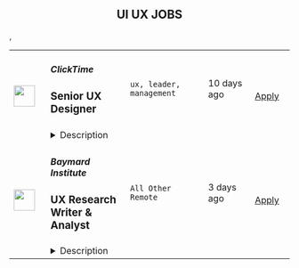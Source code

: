 <div align="center"><h2>UI UX JOBS</h2></div><table><tr>
                <td width="100" height="100" rowspan="2">
                    <img src="https://remoteok.com/assets/img/jobs/e376fe9133d0000088cec660a5c0211c1660842003.png" width="38px" height="auto">
                </td>
                <td width="300">
                    <h5>ClickTime</h5>
                    <h3>
					Senior UX Designer				</h3>
                </td>
                <td width="300">
                    <code>ux, leader, management</code>
                </td>
                <td width="200">
                <text>10 days ago</text>
                </td>
                <td width="100" rowspan="2">
                <a href="https://remoteOK.com/jobs/112153" align="right" target="_blank">Apply</a>
                </td>
            </tr>
            <tr>
                <td colspan="3">
                <details><summary>Description</summary>
                About UsÂ ClickTime is a recognized leader in time management software, serving thousands of enterprises, nonprofits, and governments worldwide. From bootstrapped beginnings to sustained profitability - all funded by a dedicated, growing customer base, and without any venture capital funding - ClickTime has tracked over $170 billion worth of employee time, helping customers improve their workforce efficiency, profitability, and resource planning. While headquartered in San Francisco, ClickTimeâs 40+ employees work remotely throughout the United States, with continued plans for remote growth. About the RoleAs ClickTimeâs first-ever Senior UX Designer, youâll own the user experience for the ClickTime product and customer. Youâll deeply understand the needs of our users, advocate for those needs within the organization, and help create product experiences that delight. In addition, youâll work with internal stakeholders to influence new features, standardize our visual branding across the product, and become a champion of usability and great design. Reporting to the Director of Product Management, this is an opportunity to harness your ambition and creativity to make your mark on an established SaaS company.ClickTime provides equal employment opportunities (EEO) to all employees and applicants for employment without regard to race, color, religion, sex, national origin, age, disability or genetics. Pursuant to the San Francisco Fair Chance Ordinance, we will consider for employment qualified applicants with arrest and conviction records. 
                </details>
                </td>
            </tr>,<tr>
                <td width="100" height="100" rowspan="2">
                    <img src="https://wwr-pro.s3.amazonaws.com/logos/0001/6931/logo.gif" width="38px" height="auto">
                </td>
                <td width="300">
                    <h5>Baymard Institute</h5>
                    <h3> UX Research Writer & Analyst</h3>
                </td>
                <td width="300">
                    <code>All Other Remote</code>
                </td>
                <td width="200">
                <text>3 days ago</text>
                </td>
                <td width="100" rowspan="2">
                <a href="https://weworkremotely.com/remote-jobs/baymard-institute-ux-research-writer-analyst-1" align="right" target="_blank">Apply</a>
                </td>
            </tr>
            <tr>
                <td colspan="3">
                <details><summary>Description</summary>
                <img src="https://we-work-remotely.imgix.net/logos/0001/6931/logo.gif?ixlib=rails-4.0.0&w=50&h=50&dpr=2&fit=fill&auto=compress" />

<p>
  <strong>Headquarters:</strong> Denmark
    <br /><strong>URL:</strong> <a href="https://baymard.com/">https://baymard.com/</a>
</p>

<div>Would you like to join a team of dedicated usability researchers, who produce cutting-edge User Experience research? Producing UX research findings that will be used by thousands of web professionals, including some of the biggest brands in the world (including Nike, Sears, Lenovo, Etsy)? Are you excellent at presenting complex research findings on web user behavior through the written word?</div><div><br></div><div>Then apply for the remote full-time position as 'UX Research Writer &amp; Analyst' at Baymard Institute.</div><div>
<br><br>
</div><div><strong>About Your Job at Baymard</strong></div><div>In this position, you will join Baymard’s team of usability researchers and primarily work at analyzing our raw annotated usability test data and writing the insights from this into usability guidelines. The guidelines go directly into our subscription platform <a href="https://baymard.com/research"><strong>Baymard Premium</strong></a>. </div><div><br></div><div>Our Baymard Premium customers are eagerly waiting for your UX research insights, be it the UI designer at Nike or the e-commerce director at Lenovo, as they use it as direct input for their UX and UI design decisions.</div><div><br></div><div>In this role, you’ll need to enjoy analysis and writing, since analyzing usability test data and writing usability test findings will be at least 50–80% of what you’ll be doing all year round.</div><div><br></div><div>Besides writing, the job involves moderating 1-1 usability tests, analyzing web user behavior, identifying themes and issues across multiple sites, and coming up with proposals for design patterns that can alleviate the identified problems.</div><div><br></div><div>In this job, you’ll be directly shaping the future of e-commerce, become a published usability research author, and should expect to join the ranks of the absolute top experts within e-commerce usability within a few years (if you aren’t already).</div><div><br></div><div>We want to work with the smartest and most dedicated people around the world, and the position is therefore open to full-time remote work. All of Baymard’s current team is already working remotely, so the entire company is structured around remote work. In other words, you are welcome to work with us from any location you prefer (as long as there’s a stable internet connection). </div><div>
<br><br>
</div><div><strong>Job Qualifications</strong></div><div>While we will train you in Baymard’s methodology and analysis process, we expect that you have the following qualifications. The numbers in brackets indicate the weighted importance of each on a 7-point scale (higher = more important). These weights reflect how candidates are evaluated, so make sure your application illustrates your prowess in the highest-weighted skills and traits.</div><div><br></div><ul>
<li>[7/7] Requirement: Substantial experience with technical or <strong>professional writing</strong>. While UX writing is preferred, this experience can also come from other paths, e.g. a background in journalism, technical writing, research, etc.</li>
<li>[6/7] Strong <strong>reasoning and logical deduction</strong> skills. Specifically in relation to your ability to deconstruct user behavior and understand what can and cannot be concluded from our usability research data (typically this is qualitative think-aloud test session data).</li>
<li>[5/7] Experience with <strong>usability research</strong> (e.g., conducting think-aloud usability test sessions, analyzing data, writing findings).</li>
<li>[5/7] Ability to <strong>propose web design recommendations</strong> for the usability issues we identify.</li>
<li>[4/7] Familiarity with the <strong>‘web industry’</strong> and especially its jargon (can be from experience with web development, design, research, writing, etc.).</li>
<li>[2/7] <strong>Editor experience</strong>, by helping other writers craft and improve their own written work.</li>
<li>[1/7] Experience using a <strong>style manual</strong> (e.g. Chicago Manual of Style, APA, AP, or similar substantial style manual).</li>
</ul><div>We furthermore expect that you are comfortable working remotely via digital platforms. Additionally, as most of our team is either based in the eastern USA or western Europe, you must have at least 2 hours of daily scheduled work overlap with those timezones. </div><div><br></div><div><em>Salary: in accordance with qualifications.</em></div><div><em>Start date: as soon as possible.</em></div><div>
<br><br>
</div><div><strong>How to Apply</strong></div><div>If you’re interested in this position, please send the following:</div><ol>
<li>At least one long-form writing sample (1,000+ words) or a series of samples that collectively demonstrate your writing. Ideally, these are on a web-related topic (e.g., UX, e-commerce, information architecture, documentation). Samples can be both published or unpublished works; all materials are kept confidential. (Note: slide decks and samples with multiple authors are not considered.) <em>(Required)</em>
</li>
<li>A cover letter and a resume/CV. <em>(Required)</em>
</li>
<li>Other information you find relevant (hobbies, interests, ..). <em>(Optional)</em>
</li>
</ol><div>Send the above to <a href="mailto:info+research-writer22Q4@baymard.com?subject=Application%20for%20UX%20Research%20Writer%20position%20at%20Baymard"><strong>info+research-writer22Q4@baymard.com</strong></a> (all applications and materials are treated confidentially).</div><div><br></div><div><strong>Deadline is September 25th, 2022 (end of day).</strong></div><div><br></div><div><em>Note: Based on the applications, a few selected candidates will be assigned a paid writing and analysis test, which will be the main evaluation criterion for the position. This will also be a good way for you to get a feel for the primary task of this job.  (The test will be performed remotely. You’ll be given a real usability test dataset to analyze and describe within a 10-day deadline.)</em></div><div><br></div><div>Sincerely,</div><div>Edward Scott, UX Research Lead at the Baymard Institute</div><div>
<br><br>
</div><div>
<strong><em>Referral Bonus:</em></strong><em> If this job isn’t you, but you know someone who’ll be the perfect fit, please send them the link to this page. If we end up hiring the person you referred, we’ll give you one year of access to a Baymard Premium </em><a href="https://baymard.com/research"><em>‘</em><strong><em>Medium’</em></strong></a><strong><em> </em></strong><em>plan (a $1,560 value).</em>
</div><div><br></div>

<p><strong>To apply:</strong> <a href="https://weworkremotely.com/remote-jobs/baymard-institute-ux-research-writer-analyst-1">https://weworkremotely.com/remote-jobs/baymard-institute-ux-research-writer-analyst-1</a></p>

                </details>
                </td>
            </tr>,<tr>
                <td width="100" height="100" rowspan="2">
                    <img src="https://wwr-pro.s3.amazonaws.com/logos/0076/2990/logo.gif" width="38px" height="auto">
                </td>
                <td width="300">
                    <h5>OnTheGoSystems</h5>
                    <h3> UI/UX Designer</h3>
                </td>
                <td width="300">
                    <code>Design</code>
                </td>
                <td width="200">
                <text>6 days ago</text>
                </td>
                <td width="100" rowspan="2">
                <a href="https://weworkremotely.com/remote-jobs/onthegosystems-ui-ux-designer" align="right" target="_blank">Apply</a>
                </td>
            </tr>
            <tr>
                <td colspan="3">
                <details><summary>Description</summary>
                <img src="https://we-work-remotely.imgix.net/logos/0076/2990/logo.gif?ixlib=rails-4.0.0&w=50&h=50&dpr=2&fit=fill&auto=compress" />

<p>
  <strong>Headquarters:</strong> 100% remote
    <br /><strong>URL:</strong> <a href="https://onthegosystems.com">https://onthegosystems.com</a>
</p>

<div>OnTheGoSystems helps people and businesses from around the world go global. Our software makes it possible to create multilingual websites and software, no matter the size of your budget. We’ve been around since 2010, serving over 200,000 clients and have constantly evolved. Now we’re starting a new project and are building its core team.<br><br>
</div><div>The clients for this project are software developers. They expect things to “just work”, without having to spend hours figuring out how. You will design a web application and elements for clients’ mobile applications that work with it.<br><br>
</div><div><br></div><div>
<strong>What your job as our UI/UX expert will look like<br></strong><br>
</div><div>We plan for several months in advance so that we all know what we’re aiming to achieve. Then, we have weekly planning meetings and daily “good mornings”. The rest of the time, you need to manage yourself.<br><br>
</div><div>You’ll know our products, clients and competitors inside and out. You’ll work together with marketing and engineering to understand what problems we’re solving and what’s unique about our solution. You’ll need to deeply know what clients love and what they rather avoid.<br><br>
</div><div>You’ll plan how clients will accomplish their work using our product, with little effort and no frustration.<br><br>
</div><div><br></div><div>
<strong>This is the ideal job for you if:<br></strong><br>
</div><ul>
<li>
<strong>You see the big picture:</strong> We have a flat hierarchy and no silos. Everyone in the team needs to know everyone else, the product and the clients. You’ll do your own research and come up with creative solutions.</li>
<li>
<strong>You get things done:</strong> Discussions are fine, but results are what matter. We’re looking for designs that we can build on over time and that clients love using.</li>
<li>
<strong>You’re both an achiever and a team player:</strong> Everyone in our team has a great internal drive for success and results. We know that it’s impossible to build something big alone, so teamwork is critical to us.</li>
<li>
<strong>It’s nice to work with you:</strong> We work a lot, so we want to make sure that we enjoy this part of the day. With the right people, work feels good. You’ll be looking forward to Monday mornings instead of dreading them.</li>
</ul><div><br></div><div>And yes, <strong>you’re a great designer</strong> :-)<br><br>
</div><div><br></div><div>
<strong>Full-time work in the European timezone<br></strong><br>
</div><div>Our development team is in Europe, so this position is only relevant for designers working in the European timezone (Europe, the Middle East, and Africa).<br><br>
</div><div><br></div><div>
<strong>Perks and Benefits<br></strong><br>
</div><div>Besides working with great people on exciting projects with cutting-edge technologies, you will receive:<br><br>
</div><ul>
<li>A steady and competitive salary</li>
<li>Paid vacation per your country’s holidays</li>
<li>Home-office setup</li>
<li>Any tool that you’ll need to get the job done</li>
<li>Access to professional courses and literature</li>
</ul><div>If you’re interested in joining us, please send your application. We’re very eager to meet you.</div>

<p><strong>To apply:</strong> <a href="https://weworkremotely.com/remote-jobs/onthegosystems-ui-ux-designer">https://weworkremotely.com/remote-jobs/onthegosystems-ui-ux-designer</a></p>

                </details>
                </td>
            </tr>,<tr>
                <td width="100" height="100" rowspan="2">
                    <img src="https://weworkremotely.com/assets/IsotypeV2-1ebe3dd57673f3e8d02b7490bc0faaef55d6a95d3a4aaf17298bd3ed503ae7fe.svg" width="38px" height="auto">
                </td>
                <td width="300">
                    <h5>Springboard</h5>
                    <h3> Mentor - UI/UX Design Career Track (Part-time/Remote)</h3>
                </td>
                <td width="300">
                    <code>Design</code>
                </td>
                <td width="200">
                <text>186 days ago</text>
                </td>
                <td width="100" rowspan="2">
                <a href="https://weworkremotely.com/remote-jobs/springboard-mentor-ui-ux-design-career-track-part-time-remote" align="right" target="_blank">Apply</a>
                </td>
            </tr>
            <tr>
                <td colspan="3">
                <details><summary>Description</summary>
                

<p>
  <strong>Headquarters:</strong> San Francisco, CA
    <br /><strong>URL:</strong> <a href="https://www.springboard.com/">https://www.springboard.com/</a>
</p>

<div><strong>The Company </strong></div><div> </div><div>At Springboard, we’re on a mission to bridge the world’s skills gap, offering transformative online education in data science, UI/UX design, machine learning, and coding. Our courses may be tech-enabled, but we're ultimately human-centric: each student taps into a vast community throughout their time with us, engaging with fellow students, industry-expert mentors, student advisors, and career coaches, the goal of which is to successfully transition students into their dream job. Through this hybrid approach, we’ve helped thousands of learners revamp their careers and, by extension, their lives, with hundreds of top-notch job offers received every year and a near-perfect placement rate for our program graduates.</div><div>
<br><strong>The Opportunity</strong>
</div><div> </div><div>Springboard runs an online, self-paced UI/UX Design Career Track in which participants learn with the help of a curated curriculum and 1-1 guidance from an expert mentor. Our mentor community is the biggest strength of our programs with a Net Promoter Score rated as world class.</div><div> </div><div>If you are as passionate about mentoring as you are about UX and UI, and can give a few hours per week in return for an honorarium, we would love to hear from you.</div><div> </div><div><strong>What does mentoring mean at Springboard?</strong></div><div> </div><div>Mentoring encompasses many levels of support at Springboard. We believe in giving a personalized approach to mentoring students. What this looks like is grading student deliverables on a weekly basis, offering detailed feedback, teaching/modeling concepts that are challenging for students, and/or giving them career pointers about the industry. Depending on your mentees you’ll lean on a teaching approach, being a motivator, advisor, or you may have high level conversions to guide them throughout the course. A mix of diverse students, skills, and abilities offers opportunities to renew your skills or take your skills to the next level. Mentors have said it’s a rewarding opportunity to grow professionally and make a lasting impact. </div><div> </div><div>Please reach out to us with any questions at mentorrecruiting@springboard.com :-)</div><div> </div><div><strong>The Program:</strong></div><ul>
<li>Completely online</li>
<li>Self-paced</li>
<li>Students become proficient in UI/UX with the help of a curated online curriculum, an industry design project, and project-based deliverables</li>
<li>Coursework is made up of 700+ hour expert-curated curriculum</li>
<li>On average, students finish in 9 months</li>
<li>Students are working professionals from all over the world, dedicated to switching careers into UI/UX Design</li>
<li>Students have a weekly 30-minute checkin with their mentor to discuss questions, projects, and career advice!</li>
<li>Students communicate with mentors outside of calls on an as-needed basis to support learning and career objectives</li>
</ul><div><strong>You:</strong></div><ul>
<li>Are as passionate about teaching design as about design itself</li>
<li>Are proficient in the topics covered in our<a href="https://www.springboard.com/workshops/ui-ux-design-career-track/"> UI/UX Design Career Track</a> (we are looking for designers who have equal experience in UI and UX)</li>
<li>Have at least 3 years of relevant work experience, and a high quality  portfolio to showcasing your UI and UX skills</li>
<li>Are available for weekly, 30-minute video check-ins for each student to help them set and achieve learning goals, provide feedback, and help them move towards getting a job</li>
<li>Are able to utilize Zoom for the 30-minute calls with students</li>
<li>Are available outside of weekly calls for each student to review projects and answer questions as needed</li>
<li>Have experience critiquing work, in particular giving meaningful feedback on visual/UI design, and be able to think on your feet quickly</li>
<li>Are empathetic and have excellent communication skills</li>
</ul><div><strong>Benefits:</strong></div><ul>
<li>Membership in a rich community of expert mentors from great companies like AirBnB, Uber, Google, and Pivotal</li>
<li>Change the lives of students in our program</li>
<li>Help us revolutionize online education!</li>
<li>Receive a monthly per-student honorarium</li>
<li>Work at your convenience</li>
</ul><div>
<em>We are an equal opportunity employer and value diversity at our company. We welcome applications from all backgrounds, and do not discriminate on the basis of race, religion, national origin, gender, sexual orientation, age, marital status, veteran status, or disability status.<br></em> </div><div><strong>California Privacy Rights Notice for Job Applicants</strong></div><div>Under the California Consumer Privacy Act (“CCPA”), Springboard is required to inform California residents who are job applicants about the categories of personal information we collect about you and the purposes for which we will use this information. This <a href="https://www.springboard.com/archeio/download/841f959e9c964e93a87abe993316cc1f/">notice</a> contains disclosures required by the CCPA and applies only to personal information that is subject to the CCPA.</div>

<p><strong>To apply:</strong> <a href="https://weworkremotely.com/remote-jobs/springboard-mentor-ui-ux-design-career-track-part-time-remote">https://weworkremotely.com/remote-jobs/springboard-mentor-ui-ux-design-career-track-part-time-remote</a></p>

                </details>
                </td>
            </tr>,<tr>
                <td width="100" height="100" rowspan="2">
                    <img src="https://remotive.com/job/986276/logo" width="38px" height="auto">
                </td>
                <td width="300">
                    <h5>A.Team</h5>
                    <h3>Senior Independent UX/UI Designer</h3>
                </td>
                <td width="300">
                    <code>contract,go,ui,ux</code>
                </td>
                <td width="200">
                <text>19 days ago</text>
                </td>
                <td width="100" rowspan="2">
                <a href="https://remotive.com/remote-jobs/design/senior-independent-ux-ui-designer-986276" align="right" target="_blank">Apply</a>
                </td>
            </tr>
            <tr>
                <td colspan="3">
                <details><summary>Description</summary>
                <p style="text-size-adjust: 100%; overflow-wrap: break-word;"><a href="https://build.a.team/remotivedesignerreferral" rel="nofollow">A·Team</a> is a VC-backed, stealth, application-only home on the internet for Senior Independent UX/UI Designers (along with developers &amp; product managers) to team up with hand-picked, high-growth companies on their next big thing. </p>
<p style="text-size-adjust: 100%; overflow-wrap: break-word;">After talking with hundreds of independent engineers, designers, and product folks, we heard over and over that finding vetted, high-quality, consistent clients is hard, and projects are often too small to be rewarding. A·Team matches small teams of the most talented builders in the world with companies backed by a16z, YC, Softbank, General Catalyst, etc. on a contract basis for many of their most important initiatives. We quietly launched in May 2020, and have helped A·Teamers earn $11.4+ million since.</p>
<p dir="ltr" style="margin-top: 12pt; margin-bottom: 12pt; line-height: 1.38;"><span style="font-variant-numeric: normal; font-variant-east-asian: normal; vertical-align: baseline;"><em>As part of A·Team, you can expect:</em></span></p>
<ul style="padding-inline-start: 48px;">
<li><span style="font-weight: 600; color: #000000; letter-spacing: 0.75px;">High-paying, meaningful missions with the most audacious companies</span> sent your way; generally $110-$190/hr, with vetted, fascinating clients doing work that matters. We're picky about who we partner with; new clients only come in via trusted referral. We've worked with Lyft, McGraw Hill, ClearCo, irl.com, the former CEO of Waze, the leading vaccine production software, several new unicorns we can't say here, and dozens of startups backed by a16z/YC/Softbank/etc.</li>
<li><span style="font-weight: 600; color: #000000; letter-spacing: 0.75px;">Work alongside friends old &amp; new: </span>our niche is small/diverse product teams, since clients with larger budgets and higher-impact work tell us they want teams, not individuals. Of course, we keep friends together whenever we can.</li>
<li><span style="font-weight: 600; color: #000000; letter-spacing: 0.75px;">Full autonomy:</span> say "no" to things that don't excite you. The most talented builders often juggle a few things at once, so there's never pressure to join an A·Team mission if you don't have the bandwidth. If we're no longer a fit, it's easy to leave or pause too. </li>
<li><span style="font-weight: 600; color: #000000; letter-spacing: 0.75px;">Small, curated, off-the-record gatherings:</span> for conversations hard to have elsewhere. Long-term, we're creating micro-communities for the world's top builders to become friends around the things they care about.</li>
<li><span style="font-weight: 600; color: #000000; letter-spacing: 0.75px;">Keep 100% of what you earn: </span>if you charge $130/hr, you get $130/hr. A·Team makes money by charging a small, flat, transparent platform fee on <em>top</em> of your rate.</li>
</ul>
<p dir="ltr" style="margin-top: 12pt; margin-bottom: 12pt; line-height: 1.38;"><span style="font-variant-numeric: normal; font-variant-east-asian: normal; vertical-align: baseline;"><span style="font-weight: 600; color: #000000; letter-spacing: 0.75px;">How to apply:</span></span></p>
<p dir="ltr" style="margin-top: 12pt; margin-bottom: 12pt; line-height: 1.38;"><span style="font-variant-numeric: normal; font-variant-east-asian: normal; vertical-align: baseline;">Go here: <a href="https://build.a.team/remotivedesignerreferral" rel="nofollow">https://build.a.team/remotivedesignerreferral</a> + mention Remotive. </span>No resume or cover letter needed; we respect your time so the application is short. We're also much more interested in seeing what you've made, and excited to chat more if there’s a fit.</p>
<p dir="ltr" style="margin-top: 12pt; margin-bottom: 12pt; line-height: 1.38;"><span style="font-variant-numeric: normal; font-variant-east-asian: normal; vertical-align: baseline;"><span style="font-weight: 600; color: #000000; letter-spacing: 0.75px;">What you’ll do:</span></span></p>
<ul style="padding-inline-start: 48px;">
<li dir="ltr" style="list-style-type: disc; font-variant-numeric: normal; font-variant-east-asian: normal; vertical-align: baseline;">
<p dir="ltr" style="margin-top: 12pt; margin-bottom: 0pt; line-height: 1.38;"><span style="font-variant-numeric: normal; font-variant-east-asian: normal; vertical-align: baseline;">Once part of A.Team, you’ll regularly be invited to impactful missions that match your interests, which you can accept or decline. Take your pick from early-stage incubations with world-class founders, to fast-growing super-funded companies, to old school non-tech incumbents looking to build as a tech giant would</span></p>
</li>
<li dir="ltr" style="list-style-type: disc; font-variant-numeric: normal; font-variant-east-asian: normal; vertical-align: baseline;">
<p dir="ltr" style="margin-top: 0pt; margin-bottom: 0pt; line-height: 1.38;"><span style="font-variant-numeric: normal; font-variant-east-asian: normal; vertical-align: baseline;">Missions usually involve building an ambitious piece of software from 0 to 1 as part of a small 3-4 person team. </span></p>
</li>
<li dir="ltr" style="list-style-type: disc; font-variant-numeric: normal; font-variant-east-asian: normal; vertical-align: baseline;">
<p dir="ltr" style="margin-top: 0pt; margin-bottom: 12pt; line-height: 1.38;"><span style="font-variant-numeric: normal; font-variant-east-asian: normal; vertical-align: baseline;">You’ll be paid to scope it out, give the client options, guide strategy, and execute on the selected solution. Sometimes the client has a clear vision, sometimes not; which is why A.Team builders tend to be senior folks who can work together to find the right direction. </span></p>
</li>
</ul>
<p dir="ltr" style="margin-top: 12pt; margin-bottom: 12pt; line-height: 1.38;"><span style="font-weight: 600; color: #000000; letter-spacing: 0.75px;"><span style="font-variant-numeric: normal; font-variant-east-asian: normal; vertical-align: baseline;">Who A</span><span style="font-variant-numeric: normal; font-variant-east-asian: normal; vertical-align: baseline;">·</span><span style="font-variant-numeric: normal; font-variant-east-asian: normal; vertical-align: baseline;">Team is for:</span></span></p>
<ul style="padding-inline-start: 48px;">
<li dir="ltr" style="list-style-type: disc; font-variant-numeric: normal; font-variant-east-asian: normal; vertical-align: baseline;">
<p dir="ltr" style="margin-top: 12pt; margin-bottom: 0pt; line-height: 1.38;"><span style="font-variant-numeric: normal; font-variant-east-asian: normal; vertical-align: baseline;">Senior UX/UI Designers who left large companies and high-growth startups to pursue their craft with autonomy.</span></p>
</li>
<li dir="ltr" style="list-style-type: disc; font-variant-numeric: normal; font-variant-east-asian: normal; vertical-align: baseline;">
<p dir="ltr" style="margin-top: 0pt; margin-bottom: 0pt; line-height: 1.38;"><span style="font-variant-numeric: normal; font-variant-east-asian: normal; vertical-align: baseline;">Those who prefer consistent contract work over a full-time role, who want to create a variety of new products alongside other top-tier builders.</span></p>
</li>
<li dir="ltr" style="list-style-type: disc; font-variant-numeric: normal; font-variant-east-asian: normal; vertical-align: baseline;">
<p dir="ltr" style="margin-top: 0pt; margin-bottom: 12pt; line-height: 1.38;"><span style="font-variant-numeric: normal; font-variant-east-asian: normal; vertical-align: baseline;">The majority of A.Teamers spend most of their time doing independent work, but a sizeable percentage are either employed full-time (but testing out client work), bootstrapping a side project, or looking for their next big thing</span></p>
</li>
</ul>
<p dir="ltr" style="margin-top: 12pt; margin-bottom: 12pt; line-height: 1.38;"><span style="font-weight: 600; color: #000000; letter-spacing: 0.75px;"><span style="font-variant-numeric: normal; font-variant-east-asian: normal; vertical-align: baseline;">Who A</span><span style="font-variant-numeric: normal; font-variant-east-asian: normal; vertical-align: baseline;">·</span><span style="font-variant-numeric: normal; font-variant-east-asian: normal; vertical-align: baseline;">Team is </span><span style="font-variant-numeric: normal; font-variant-east-asian: normal; vertical-align: baseline;">not</span><span style="font-variant-numeric: normal; font-variant-east-asian: normal; vertical-align: baseline;"> for:</span></span></p>
<ul style="padding-inline-start: 48px;">
<li dir="ltr" style="list-style-type: disc; font-variant-numeric: normal; font-variant-east-asian: normal; vertical-align: baseline;">
<p dir="ltr" style="margin-top: 12pt; margin-bottom: 0pt; line-height: 1.38;"><span style="font-variant-numeric: normal; font-variant-east-asian: normal; vertical-align: baseline;">People looking for small gigs</span></p>
</li>
<li dir="ltr" style="list-style-type: disc; font-variant-numeric: normal; font-variant-east-asian: normal; vertical-align: baseline;">
<p dir="ltr" style="margin-top: 0pt; margin-bottom: 0pt; line-height: 1.38;"><span style="font-variant-numeric: normal; font-variant-east-asian: normal; vertical-align: baseline;">Folks looking to build simple wordpress/wix/squarespace-style websites</span></p>
</li>
<li dir="ltr" style="list-style-type: disc; font-variant-numeric: normal; font-variant-east-asian: normal; vertical-align: baseline;">
<p dir="ltr" style="margin-top: 0pt; margin-bottom: 12pt; line-height: 1.38;"><span style="font-variant-numeric: normal; font-variant-east-asian: normal; vertical-align: baseline;">Those still early in their careers and recent university/bootcamp grads (at least not yet)</span></p>
</li>
</ul>
<p dir="ltr" style="margin-top: 12pt; margin-bottom: 12pt; line-height: 1.38;"><span style="font-variant-numeric: normal; font-variant-east-asian: normal; vertical-align: baseline;"><span style="font-weight: 600; color: #000000; letter-spacing: 0.75px;">Our long-term vision:</span></span></p>
<p dir="ltr" style="margin-top: 12pt; margin-bottom: 12pt; line-height: 1.38;"><span style="font-variant-numeric: normal; font-variant-east-asian: normal; vertical-align: baseline;"><a href="https://build.a.team/remotivedesignerreferral" rel="nofollow">A·Team</a> is a new type of company for a new kind of independent software builder. We call them "unhirables": people who traditional companies couldn’t hire full-time even if they wanted to, but who want to do their most meaningful work with their favorite people in small, autonomous, distributed expert teams. </span></p>
<p dir="ltr" style="margin-top: 12pt; margin-bottom: 12pt; line-height: 1.38;"><span style="font-variant-numeric: normal; font-variant-east-asian: normal; vertical-align: baseline;">To help us secure amazing missions, we raised $5 million+ (not public, yet) from NFX, Village Global, and Box Group, along with the former CEO of Upwork, the founders of Fiverr and Lemonade, Apple's Global Head of Recruiting, YC Partner Aaron Harris, Wharton's Adam Grant, and Duke's Dan Ariely.</span></p>
<img src="https://remotive.com/job/track/986276/blank.gif?source=public_api" alt=""/>
                </details>
                </td>
            </tr></table>